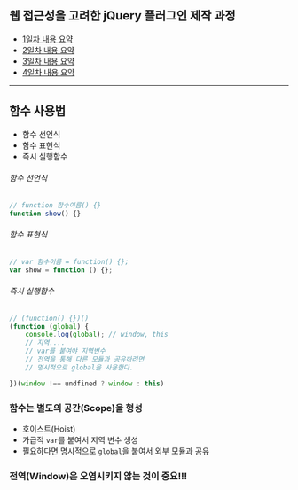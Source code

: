 ## 웹 접근성을 고려한 jQuery 플러그인 제작 과정

- [1일차 내용 요약](DOC/DAY01.md)
- [2일차 내용 요약](DOC/DAY02.md)
- [3일차 내용 요약](DOC/DAY03.md)
- [4일차 내용 요약](DOC/DAY04.md)

---

## 함수 사용법
- 함수 선언식
- 함수 표현식
- 즉시 실행함수

###### 함수 선언식
```js
// function 함수이름() {}
function show() {}
```

###### 함수 표현식
```js
// var 함수이름 = function() {};
var show = function () {};
```

###### 즉시 실행함수
```js
// (function() {})()
(function (global) {
    console.log(global); // window, this
    // 지역....
    // var를 붙여야 지역변수
    // 전역을 통해 다른 모듈과 공유하려면
    // 명시적으로 global을 사용한다.

})(window !== undfined ? window : this)
```

### 함수는 별도의 공간(Scope)을 형성
- 호이스트(Hoist)
- 가급적 `var`를 붙여서 지역 변수 생성
- 필요하다면 명시적으로 `global`을 붙여서 외부 모듈과 공유

### 전역(Window)은 오염시키지 않는 것이 중요!!!

